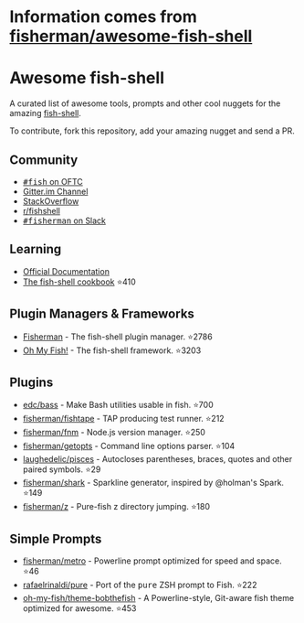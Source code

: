# Information comes from [fisherman/awesome-fish-shell](https://github.com/fisherman/awesome-fish-shell)
# Awesome fish-shell

A curated list of awesome tools, prompts and other cool nuggets for the amazing [fish-shell](https://github.com/fish-shell/fish-shell).

To contribute, fork this repository, add your amazing nugget and send a PR.

## Community

* [<samp>#fish</samp> on OFTC](https://webchat.oftc.net/?channels=fish)
* [Gitter.im Channel](https://gitter.im/fish-shell/fish-shell)
* [StackOverflow](http://stackoverflow.com/questions/tagged/fish)
* [r/fishshell](https://www.reddit.com/r/fishshell/)
* [<samp>#fisherman</samp> on Slack](https://fisherman-wharf.herokuapp.com)

## Learning

* [Official Documentation](http://fishshell.com/docs/current/index.html)
* [The fish-shell cookbook](https://github.com/jorgebucaran/fish-shell-cookbook) :star:410

## Plugin Managers & Frameworks

* [Fisherman](https://github.com/fisherman/fisherman) - The fish-shell plugin manager. :star:2786
* [Oh My Fish!](https://github.com/oh-my-fish/oh-my-fish) - The fish-shell framework. :star:3203

## Plugins

* [edc/bass](https://github.com/edc/bass) - Make Bash utilities usable in fish. :star:700
* [fisherman/fishtape](https://github.com/fisherman/fishtape) - TAP producing test runner. :star:212
* [fisherman/fnm](https://github.com/fisherman/fnm) - Node.js version manager. :star:250
* [fisherman/getopts](https://github.com/fisherman/getopts) - Command line options parser. :star:104
* [laughedelic/pisces](https://github.com/laughedelic/pisces) - Autocloses parentheses, braces, quotes and other paired symbols. :star:29
* [fisherman/shark](https://github.com/fisherman/shark) - Sparkline generator, inspired by @holman's Spark. :star:149
* [fisherman/z](https://github.com/fisherman/z) - Pure-fish z directory jumping. :star:180

## Simple Prompts

* [fisherman/metro](https://github.com/fisherman/metro) - Powerline prompt optimized for speed and space. :star:46
* [rafaelrinaldi/pure](https://github.com/rafaelrinaldi/pure) - Port of the <samp>pure</samp> ZSH prompt to Fish. :star:222
* [oh-my-fish/theme-bobthefish](https://github.com/oh-my-fish/theme-bobthefish) - A Powerline-style, Git-aware fish theme optimized for awesome. :star:453

